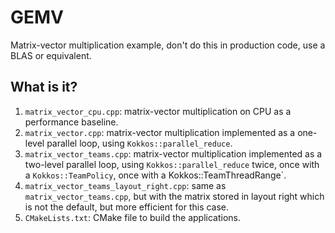 # GEMV

Matrix-vector multiplication example, don't do this in production code, use
a BLAS or equivalent.


## What is it?

1. `matrix_vector_cpu.cpp`: matrix-vector multiplication on CPU as a
   performance baseline.
1. `matrix_vector.cpp`: matrix-vector multiplication implemented as
   a one-level parallel loop, using `Kokkos::parallel_reduce`.
1. `matrix_vector_teams.cpp`: matrix-vector multiplication implemented as
   a two-level parallel loop, using `Kokkos::parallel_reduce` twice, once
   with a `Kokkos::TeamPolicy`, once with a Kokkos::TeamThreadRange`.
1. `matrix_vector_teams_layout_right.cpp`: same as `matrix_vector_teams.cpp`,
   but with the matrix stored in layout right which is not the default, but
   more efficient for this case.
1. `CMakeLists.txt`: CMake file to build the applications.


